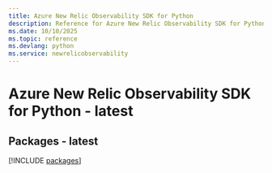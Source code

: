```yaml
---
title: Azure New Relic Observability SDK for Python
description: Reference for Azure New Relic Observability SDK for Python
ms.date: 10/10/2025
ms.topic: reference
ms.devlang: python
ms.service: newrelicobservability
---
```

# Azure New Relic Observability SDK for Python - latest
## Packages - latest
[!INCLUDE [packages](new-relic-observability-index.md)]